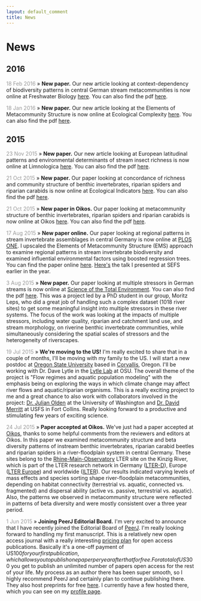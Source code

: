 ```yaml
---
layout: default_comment
title: News
---
```


<!--
[DOI:](http://dx.doi.org/)
-->

# News

## 2016 

<span style="color:#999">18 Feb 2016</span> » **New paper.** Our new article looking at context-dependency of biodiversity patterns in central German stream metacommunities is now online at Freshwater Biology [here](http://dx.doi.org/10.1111/fwb.12728). You can also find the pdf [here](http://jdtonkin.github.io/publications/).

<span style="color:#999">18 Jan 2016</span> » **New paper.** Our new article looking at the Elements of Metacommunity Structure is now online at Ecological Complexity [here](http://dx.doi.org/10.1016/j.ecocom.2015.12.002). You can also find the pdf [here](http://jdtonkin.github.io/publications/).

## 2015

<span style="color:#999">23 Nov 2015</span> » **New paper.** Our new article looking at European latitudinal patterns and environmental determinants of stream insect richness is now online at Limnologica [here](http://dx.doi.org/10.1016/j.limno.2015.11.001). You can also find the pdf [here](http://jdtonkin.github.io/publications/).

<span style="color:#999">21 Oct 2015</span> » **New paper.** Our paper looking at concordance of richness and community structure of benthic invertebrates, riparian spiders and riparian carabids is now online at Ecological Indicators [here](http://dx.doi.org/10.1016/j.ecolind.2015.08.037). You can also find the pdf [here](http://jdtonkin.github.io/publications/).

<span style="color:#999">21 Oct 2015</span> » **New paper in Oikos.** Our paper looking at metacommunity structure of benthic invertebrates, riparian spiders and riparian carabids is now online at Oikos [here](http://dx.doi.org/10.1111/oik.02717). You can also find the pdf [here](http://jdtonkin.github.io/publications/).  

<span style="color:#999">17 Aug 2015</span> » **New paper online.** Our paper looking at regional patterns in stream invertebrate assemblages in central Germany is now online at [PLOS ONE](http://www.plosone.org/). I upscaled the Elements of Metacommunity Structure (EMS) approach to examine regional patterns in stream invertebrate biodiversity and examined influential environmental factors using boosted regression trees. You can find the paper online [here](http://journals.plos.org/plosone/article?id=10.1371/journal.pone.0135450). [Here's](https://figshare.com/articles/Environmental_controls_on_river_assemblages_at_the_regional_scale_the_importance_of_network_position/1480477) the talk I presented at SEFS earlier in the year. 

<span style="color:#999">3 Aug 2015</span> » **New paper.** Our paper looking at multiple stressors in German streams is now online at [Science of the Total Environment](http://www.journals.elsevier.com/science-of-the-total-environment/). You can also find the pdf [here](http://jdtonkin.github.io/publications/). This was a project led by a PhD student in our group, Moritz Leps, who did a great job of handling such a complex dataset (1018 river sites) to get some meaningful insight into multiple stressors in these river systems. The focus of the work was looking at the impacts of multiple stressors, including water quality, riparian and catchment land use, and stream morphology, on riverine benthic invertebrate communities, while simultaneously considering the spatial scales of stressors and the heterogeneity of riverscapes.

<span style="color:#999">19 Jul 2015</span> » **We're moving to the US!** I'm really excited to share that in a couple of months, I'll be moving with my family to the US. I will start a new postdoc at [Oregon State University](http://oregonstate.edu/) based in [Corvallis](http://visitcorvallis.com/), Oregon. I'll be working with Dr. Dave Lytle in the [Lytle Lab](http://lytlelab.science.oregonstate.edu/) at OSU. The overall theme of the project is "Flow regimes and aquatic population modeling" with the emphasis being on exploring the ways in which climate change may affect river flows and aquatic/riparian organisms. This is a really exciting project to me and a great chance to also work with collaborators involved in the project: [Dr. Julian Olden](http://depts.washington.edu/oldenlab/) at the University of Washington and [Dr. David Merritt](http://www.fs.fed.us/research/people/profile.php?alias=dmmerritt) at USFS in Fort Collins. Really looking forward to a productive and stimulating few years of exciting science.

<span style="color:#999">24 Jul 2015</span> » **Paper accepted at Oikos.** We've just had a paper accepted at [Oikos](http://www.oikosjournal.org/), thanks to some helpful comments from the reviewers and editors at Oikos. In this paper we examined metacommunity structure and beta diversity patterns of instream benthic invertebrates, riparian carabid beetles and riparian spiders in a river-floodplain system in central Germany. These sites belong to the [Rhine-Main-Observatory](http://www.senckenberg.de/root/index.php?page_id=15596) LTER site on the Kinzig River, which is part of the LTER research network in Germany ([LTER-D](http://www.lter-d.ufz.de/)), Europe ([LTER Europe](http://www.lter-europe.net/)) and worldwide ([ILTER](http://www.ilternet.edu/)). Our results indicated varying levels of mass effects and species sorting shape river-floodplain metacommunities, depending on habitat connectivity (terrestrial vs. aquatic, connected vs. fragmented) and dispersal ability (active vs. passive, terrestrial vs. aquatic). Also, the patterns we observed in metacommunity structure were reflected in patterns of beta diversity and were mostly consistent over a three year period. 

<span style="color:#999">1 Jun 2015</span> » **Joining PeerJ Editorial Board.** I'm very excited to announce that I have recently joined the Editorial Board of [PeerJ](https://peerj.com/). I'm really looking forward to handling my first manuscript. This is a relatively new open access journal with a really interesting [pricing plan](https://peerj.com/pricing/) for open access publications. Basically it's a one-off payment of US$100 for your first publication, which allows you to publish one paper per year after that for free. For a total of US$300 you get to publish an unlimited number of papers open access for the rest of your life. My process as an author there has been super smooth, so I highly recommend PeerJ and certainly plan to continue publishing there. They also host preprints for free [here](https://peerj.com/preprints/). I currently have a few hosted there, which you can see on my [profile page](https://peerj.com/jdtonkin/). 

